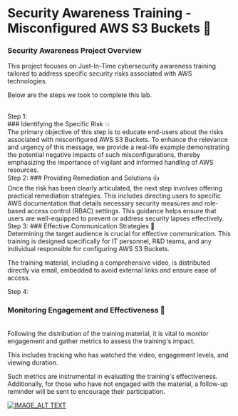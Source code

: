 # Security Awareness Training - Misconfigured AWS S3 Buckets 🧺

### Security Awareness Project Overview
This project focuses on Just-In-Time cybersecurity awareness training tailored to 
address specific security risks associated with AWS technologies.

Below are the steps we took to complete this lab.

<br/>
Step 1:
<br/>
### Identifying the Specific Risk 💥 
<br/>
The primary objective of this step is to educate end-users about the risks associated with misconfigured AWS S3 Buckets. 
To enhance the relevance and urgency of this message, we provide a real-life example demonstrating 
the potential negative impacts of such misconfigurations, 
thereby emphasizing the importance of vigilant and informed handling of AWS resources.

<br/>
Step 2:
### Providing Remediation and Solutions 👍
<br/>
Once the risk has been clearly articulated, the next step involves offering practical remediation strategies. 
This includes directing users to specific AWS documentation that details necessary security measures and role-based access control (RBAC) settings. 
This guidance helps ensure that users are well-equipped to prevent or address security lapses effectively.

<br/>
Step 3:
### Effective Communication Strategies 📑 
<br/>
Determining the target audience is crucial for effective communication. 
This training is designed specifically for IT personnel, R&D teams, and any individual responsible for configuring AWS S3 Buckets. 

The training material, including a comprehensive video, is distributed directly via email, embedded to avoid external links and ensure ease of access.


Step 4:
### Monitoring Engagement and Effectiveness 👋 
<br/>
Following the distribution of the training material, it is vital to monitor engagement and gather metrics 
to assess the training's impact. 

This includes tracking who has watched the video, engagement levels, and viewing duration. 

Such metrics are instrumental in evaluating the training's effectiveness. 
Additionally, for those who have not engaged with the material, 
a follow-up reminder will be sent to encourage their participation.

[![IMAGE_ALT TEXT](https://img.youtube.com/vi/MFxIpmqld-w/0.jpg)](https://youtu.be/MFxIpmqld-w)

